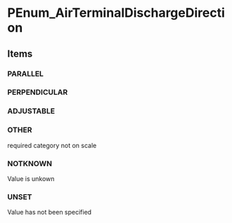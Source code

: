 # PEnum_AirTerminalDischargeDirection

## Items

### PARALLEL


### PERPENDICULAR


### ADJUSTABLE


### OTHER
required category not on scale

### NOTKNOWN
Value is unkown

### UNSET
Value has not been specified
